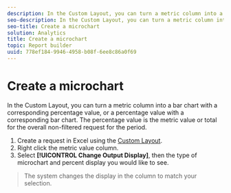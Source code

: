 ```yaml
---
description: In the Custom Layout, you can turn a metric column into a bar chart with a corresponding percentage value, or a percentage value with a corresponding bar chart. The percentage value is the metric value or total for the overall non-filtered request for the period.
seo-description: In the Custom Layout, you can turn a metric column into a bar chart with a corresponding percentage value, or a percentage value with a corresponding bar chart. The percentage value is the metric value or total for the overall non-filtered request for the period.
seo-title: Create a microchart
solution: Analytics
title: Create a microchart
topic: Report builder
uuid: 778ef184-9946-4958-b08f-6ee8c86a0f69
---
```


# Create a microchart

In the Custom Layout, you can turn a metric column into a bar chart with a corresponding percentage value, or a percentage value with a corresponding bar chart. The percentage value is the metric value or total for the overall non-filtered request for the period.

1. Create a request in Excel using the [Custom Layout](../../../analyze/report-builder/layout/configure-the-custom-layout.md#concept_F711B12D6BE74F4880E5F596C2848183).
1. Right click the metric value column.
1. Select **[!UICONTROL Change Output Display]**, then the type of microchart and percent display you would like to see.
>The system changes the display in the column to match your selection. 

